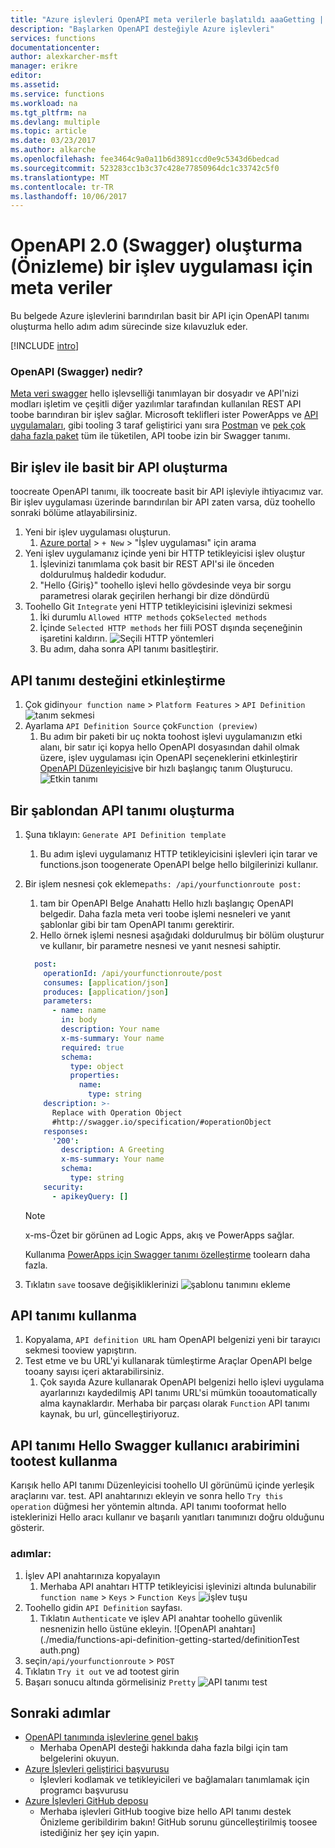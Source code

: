 ```yaml
---
title: "Azure işlevleri OpenAPI meta verilerle başlatıldı aaaGetting | Microsoft Docs"
description: "Başlarken OpenAPI desteğiyle Azure işlevleri"
services: functions
documentationcenter: 
author: alexkarcher-msft
manager: erikre
editor: 
ms.assetid: 
ms.service: functions
ms.workload: na
ms.tgt_pltfrm: na
ms.devlang: multiple
ms.topic: article
ms.date: 03/23/2017
ms.author: alkarche
ms.openlocfilehash: fee3464c9a0a11b6d3891ccd0e9c5343d6bedcad
ms.sourcegitcommit: 523283cc1b3c37c428e77850964dc1c33742c5f0
ms.translationtype: MT
ms.contentlocale: tr-TR
ms.lasthandoff: 10/06/2017
---
```

# <a name="creating-openapi-20-swagger-metadata-for-a-function-app-preview"></a>OpenAPI 2.0 (Swagger) oluşturma (Önizleme) bir işlev uygulaması için meta veriler

Bu belgede Azure işlevlerini barındırılan basit bir API için OpenAPI tanımı oluşturma hello adım adım sürecinde size kılavuzluk eder.

[!INCLUDE [intro](../../includes/functions-bindings-intro.md)]

### <a name="what-is-openapi-swagger"></a>OpenAPI (Swagger) nedir?
[Meta veri swagger](http://swagger.io/) hello işlevselliği tanımlayan bir dosyadır ve API'nizi modları işletim ve çeşitli diğer yazılımlar tarafından kullanılan REST API toobe barındıran bir işlev sağlar. Microsoft teklifleri ister PowerApps ve [API uygulamaları](https://docs.microsoft.com/azure/app-service-api/app-service-api-dotnet-get-started#a-idcodegena-generate-client-code-for-the-data-tier), gibi tooling 3 taraf geliştirici yanı sıra [Postman](https://www.getpostman.com/docs/importing_swagger) ve [pek çok daha fazla paket](http://swagger.io/tools/) tüm ile tüketilen, API toobe izin bir Swagger tanımı.

## <a name="prepare-function"></a>Bir işlev ile basit bir API oluşturma
  toocreate OpenAPI tanımı, ilk toocreate basit bir API işleviyle ihtiyacımız var. Bir işlev uygulaması üzerinde barındırılan bir API zaten varsa, düz toohello sonraki bölüme atlayabilirsiniz.
1. Yeni bir işlev uygulaması oluşturun.
    1. [Azure portal](https://portal.azure.com)  >  `+ New` > "İşlev uygulaması" için arama
1. Yeni işlev uygulamanız içinde yeni bir HTTP tetikleyicisi işlev oluştur
    1. İşlevinizi tanımlama çok basit bir REST API'si ile önceden doldurulmuş haldedir kodudur.
    1. "Hello {Giriş}" toohello işlevi hello gövdesinde veya bir sorgu parametresi olarak geçirilen herhangi bir dize döndürdü
1. Toohello Git `Integrate` yeni HTTP tetikleyicisini işlevinizi sekmesi
    1. İki durumlu `Allowed HTTP methods` çok`Selected methods`
    1. İçinde `Selected HTTP methods` her fiili POST dışında seçeneğinin işaretini kaldırın.
    ![Seçili HTTP yöntemleri](./media/functions-api-definition-getting-started/selectedHTTPmethods.png)
    1. Bu adım, daha sonra API tanımı basitleştirir.

## <a name="enable"></a>API tanımı desteğini etkinleştirme
1. Çok gidin`your function name` > `Platform Features` > `API Definition`
![tanım sekmesi](./media/functions-api-definition-getting-started/definitiontab.png)
1. Ayarlama `API Definition Source` çok`Function (preview)`
    1. Bu adım bir paketi bir uç nokta toohost işlevi uygulamanızın etki alanı, bir satır içi kopya hello OpenAPI dosyasından dahil olmak üzere, işlev uygulaması için OpenAPI seçeneklerini etkinleştirir [OpenAPI Düzenleyicisi](http://editor.swagger.io)ve bir hızlı başlangıç tanım Oluşturucu.
![Etkin tanımı](./media/functions-api-definition-getting-started/enabledefinition.png)

## <a name="create-definition"></a>Bir şablondan API tanımı oluşturma
1. Şuna tıklayın: `Generate API Definition template`
    1. Bu adım işlevi uygulamanız HTTP tetikleyicisini işlevleri için tarar ve functions.json toogenerate OpenAPI belge hello bilgilerinizi kullanır.
1. Bir işlem nesnesi çok ekleme`paths: /api/yourfunctionroute post:`
    1. tam bir OpenAPI Belge Anahattı Hello hızlı başlangıç OpenAPI belgedir. Daha fazla meta veri toobe işlemi nesneleri ve yanıt şablonlar gibi bir tam OpenAPI tanımı gerektirir.
    1. Hello örnek işlemi nesnesi aşağıdaki doldurulmuş bir bölüm oluşturur ve kullanır, bir parametre nesnesi ve yanıt nesnesi sahiptir.
    
    ```yaml
      post:
        operationId: /api/yourfunctionroute/post
        consumes: [application/json]
        produces: [application/json]
        parameters:
          - name: name
            in: body
            description: Your name
            x-ms-summary: Your name
            required: true
            schema:
              type: object
              properties:
                name:
                  type: string
        description: >-
          Replace with Operation Object
          #http://swagger.io/specification/#operationObject
        responses:
          '200':
            description: A Greeting
            x-ms-summary: Your name
            schema:
              type: string
        security:
          - apikeyQuery: []
    ```
    
    > [!NOTE]
    >  x-ms-Özet bir görünen ad Logic Apps, akış ve PowerApps sağlar.
    >
    > Kullanıma [PowerApps için Swagger tanımı özelleştirme](https://powerapps.microsoft.com/tutorials/customapi-how-to-swagger/) toolearn daha fazla.

1. Tıklatın `save` toosave değişikliklerinizi ![şablonu tanımını ekleme](./media/functions-api-definition-getting-started/addingtemplate.png)

## <a name="use-definition"></a>API tanımı kullanma
1. Kopyalama, `API definition URL` ham OpenAPI belgenizi yeni bir tarayıcı sekmesi tooview yapıştırın.
1. Test etme ve bu URL'yi kullanarak tümleştirme Araçlar OpenAPI belge tooany sayısı içeri aktarabilirsiniz.
    1. Çok sayıda Azure kullanarak OpenAPI belgenizi hello işlevi uygulama ayarlarınızı kaydedilmiş API tanımı URL'si mümkün tooautomatically alma kaynaklardır. Merhaba bir parçası olarak `Function` API tanımı kaynak, bu url, güncelleştiriyoruz.


## <a name="test-definition"></a>API tanımı Hello Swagger kullanıcı arabirimini tootest kullanma
Karışık hello API tanımı Düzenleyicisi toohello UI görünümü içinde yerleşik araçlarını var. test. API anahtarınızı ekleyin ve sonra hello `Try this operation` düğmesi her yöntemin altında. API tanımı tooformat hello isteklerinizi Hello aracı kullanır ve başarılı yanıtları tanımınızı doğru olduğunu gösterir.

### <a name="steps"></a>adımlar:

1. İşlev API anahtarınıza kopyalayın
    1. Merhaba API anahtarı HTTP tetikleyicisi işlevinizi altında bulunabilir `function name` > `Keys` > `Function Keys` 
   ![işlev tuşu](./media/functions-api-definition-getting-started/functionkey.png)
1. Toohello gidin `API Definition` sayfası.
    1. Tıklatın `Authenticate` ve işlev API anahtar toohello güvenlik nesnenizin hello üstüne ekleyin.
  ![OpenAPI anahtarı](./media/functions-api-definition-getting-started/definitionTest auth.png)
1. seçin`/api/yourfunctionroute` > `POST`
1. Tıklatın `Try it out` ve ad tootest girin
1. Başarı sonucu altında görmelisiniz `Pretty` 
 ![API tanımı test](./media/functions-api-definition-getting-started/definitionTest.png)

## <a name="next-steps"></a>Sonraki adımlar
* [OpenAPI tanımında işlevlerine genel bakış](functions-api-definition.md)
  * Merhaba OpenAPI desteği hakkında daha fazla bilgi için tam belgelerini okuyun.
* [Azure İşlevleri geliştirici başvurusu](functions-reference.md)  
  * İşlevleri kodlamak ve tetikleyicileri ve bağlamaları tanımlamak için programcı başvurusu
* [Azure İşlevleri GitHub deposu](https://github.com/Azure/Azure-Functions/)
  * Merhaba işlevleri GitHub toogive bize hello API tanımı destek Önizleme geribildirim bakın! GitHub sorunu güncelleştirilmiş toosee istediğiniz her şey için yapın.
